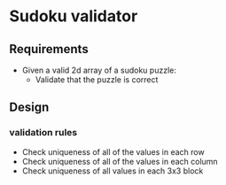 # Sudoku validator

## Requirements
- Given a valid 2d array of a sudoku puzzle:
  - Validate that the puzzle is correct

## Design

### validation rules
- Check uniqueness of all of the values in each row
- Check uniqueness of all of the values in each column
- Check uniqueness of all values in each 3x3 block



